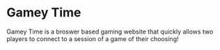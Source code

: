 # Gamey Time

Gamey Time is a broswer based gaming website that quickly allows two players to connect to a session of a game of their choosing!
